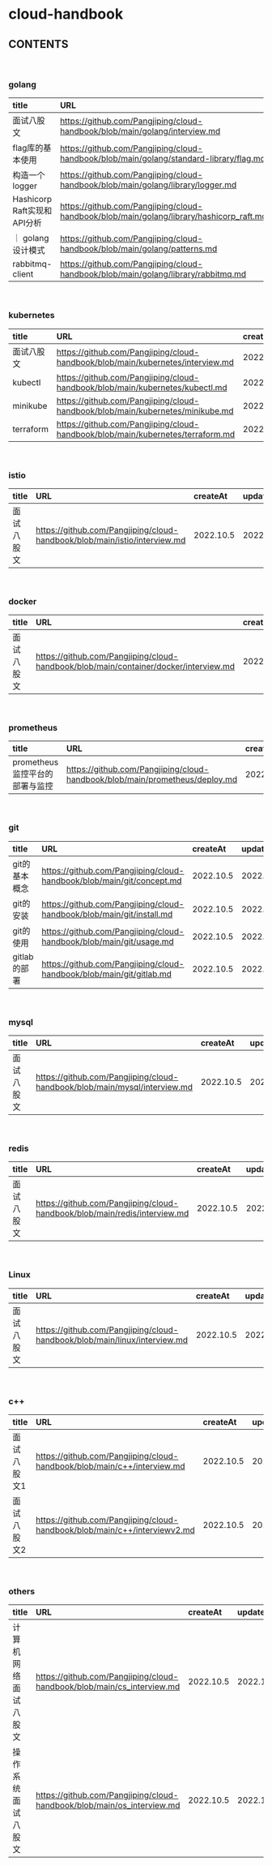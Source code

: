 # cloud-handbook


## **CONTENTS**

<br>

### **golang**

| title | URL | createAt | updateAt
| :---- | :---- | :---- | :---- |
| 面试八股文 | https://github.com/Pangjiping/cloud-handbook/blob/main/golang/interview.md | 2022.10.5 | 2022.10.5 |
| flag库的基本使用 | https://github.com/Pangjiping/cloud-handbook/blob/main/golang/standard-library/flag.md | 2022.10.5 | 2022.10.5 |
| 构造一个logger | https://github.com/Pangjiping/cloud-handbook/blob/main/golang/library/logger.md | 2022.10.5 | 2022.10.5 |
| Hashicorp Raft实现和API分析 | https://github.com/Pangjiping/cloud-handbook/blob/main/golang/library/hashicorp_raft.md | 2022.10.5 | 2022.10.5 |
｜ golang设计模式 | https://github.com/Pangjiping/cloud-handbook/blob/main/golang/patterns.md | 2022.10.5 | 2022.10.6 |
| rabbitmq-client | https://github.com/Pangjiping/cloud-handbook/blob/main/golang/library/rabbitmq.md | 2022.10.6 | 2022.10.6 |

<br>

### **kubernetes**

| title | URL | createAt | updateAt
| :---- | :---- | :---- | :---- |
| 面试八股文 | https://github.com/Pangjiping/cloud-handbook/blob/main/kubernetes/interview.md | 2022.10.5 | 2022.10.5 |
| kubectl | https://github.com/Pangjiping/cloud-handbook/blob/main/kubernetes/kubectl.md | 2022.10.5 | 2022.10.5 |
| minikube | https://github.com/Pangjiping/cloud-handbook/blob/main/kubernetes/minikube.md | 2022.10.5 | 2022.10.5 |
| terraform | https://github.com/Pangjiping/cloud-handbook/blob/main/kubernetes/terraform.md | 2022.10.5 | 2022.10.5 |

<br>

### **istio**

| title | URL | createAt | updateAt
| :---- | :---- | :---- | :---- |
| 面试八股文 | https://github.com/Pangjiping/cloud-handbook/blob/main/istio/interview.md | 2022.10.5 | 2022.10.5 |

<br>

### **docker**

| title | URL | createAt | updateAt
| :---- | :---- | :---- | :---- |
| 面试八股文 | https://github.com/Pangjiping/cloud-handbook/blob/main/container/docker/interview.md | 2022.10.5 | 2022.10.5 |

<br>

### **prometheus**

| title | URL | createAt | updateAt
| :---- | :---- | :---- | :---- |
| prometheus监控平台的部署与监控 | https://github.com/Pangjiping/cloud-handbook/blob/main/prometheus/deploy.md | 2022.10.6 | 2022.10.6 |

<br>

### **git**

| title | URL | createAt | updateAt
| :---- | :---- | :---- | :---- |
| git的基本概念 | https://github.com/Pangjiping/cloud-handbook/blob/main/git/concept.md | 2022.10.5 | 2022.10.5 |
| git的安装 | https://github.com/Pangjiping/cloud-handbook/blob/main/git/install.md | 2022.10.5 | 2022.10.5 |
| git的使用 | https://github.com/Pangjiping/cloud-handbook/blob/main/git/usage.md | 2022.10.5 | 2022.10.5 |
| gitlab的部署 | https://github.com/Pangjiping/cloud-handbook/blob/main/git/gitlab.md | 2022.10.5 | 2022.10.5 |

<br>

### **mysql**

| title | URL | createAt | updateAt
| :---- | :---- | :---- | :---- |
| 面试八股文 | https://github.com/Pangjiping/cloud-handbook/blob/main/mysql/interview.md | 2022.10.5 | 2022.10.5 |

<br>

### **redis**

| title | URL | createAt | updateAt
| :---- | :---- | :---- | :---- |
| 面试八股文 | https://github.com/Pangjiping/cloud-handbook/blob/main/redis/interview.md | 2022.10.5 | 2022.10.5 |

<br>

### **Linux**

| title | URL | createAt | updateAt
| :---- | :---- | :---- | :---- |
| 面试八股文 | https://github.com/Pangjiping/cloud-handbook/blob/main/linux/interview.md | 2022.10.5 | 2022.10.5 |

<br>

### **c++**

| title | URL | createAt | updateAt
| :---- | :---- | :---- | :---- |
| 面试八股文1 | https://github.com/Pangjiping/cloud-handbook/blob/main/c++/interview.md | 2022.10.5 | 2022.10.5 |
| 面试八股文2 | https://github.com/Pangjiping/cloud-handbook/blob/main/c++/interviewv2.md | 2022.10.5 | 2022.10.5 |

<br>

### **others**

| title | URL | createAt | updateAt
| :---- | :---- | :---- | :---- |
| 计算机网络面试八股文 | https://github.com/Pangjiping/cloud-handbook/blob/main/cs_interview.md | 2022.10.5 | 2022.10.5 |
| 操作系统面试八股文 | https://github.com/Pangjiping/cloud-handbook/blob/main/os_interview.md | 2022.10.5 | 2022.10.5 |

<br>
